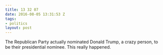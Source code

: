 ```yaml
---
title: 13 32 07
date: 2016-08-05 13:31:53 Z
tags:
- politics
layout: post
---
```


The Republican Party actually nominated Donald Trump, a crazy person, to be their presidential nominee. This really happened. 